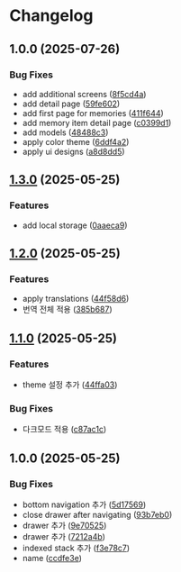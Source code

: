 # Changelog

## 1.0.0 (2025-07-26)


### Bug Fixes

* add additional screens ([8f5cd4a](https://github.com/MontyCoder0701/goodbye-app/commit/8f5cd4a7602638cdc19ff88c9f628144110666d1))
* add detail page ([59fe602](https://github.com/MontyCoder0701/goodbye-app/commit/59fe60215fb51751bc847386e87abbde46e28435))
* add first page for memories ([411f644](https://github.com/MontyCoder0701/goodbye-app/commit/411f6444db25483ace5ef3ec134cf6bfa5ff9b39))
* add memory item detail page ([c0399d1](https://github.com/MontyCoder0701/goodbye-app/commit/c0399d19aa3826a310ee1ff78dc0b3e1ccb99ef4))
* add models ([48488c3](https://github.com/MontyCoder0701/goodbye-app/commit/48488c38788f78941f7c036fd4f34a67c1d98b4b))
* apply color theme ([6ddf4a2](https://github.com/MontyCoder0701/goodbye-app/commit/6ddf4a229e80460cf14c7329c6fc3071d485d531))
* apply ui designs ([a8d8dd5](https://github.com/MontyCoder0701/goodbye-app/commit/a8d8dd59556d4a989421d21cd8128c877b9f0313))

## [1.3.0](https://github.com/MontyCoder0701/flutter-starter/compare/v1.2.0...v1.3.0) (2025-05-25)


### Features

* add local storage ([0aaeca9](https://github.com/MontyCoder0701/flutter-starter/commit/0aaeca9c3e770a49c753b74760b8543d4aad6f53))

## [1.2.0](https://github.com/MontyCoder0701/flutter-starter/compare/v1.1.0...v1.2.0) (2025-05-25)


### Features

* apply translations ([44f58d6](https://github.com/MontyCoder0701/flutter-starter/commit/44f58d60ace62576e5dea0cd875deb84b5dd6b55))
* 번역 전체 적용 ([385b687](https://github.com/MontyCoder0701/flutter-starter/commit/385b687e3b005cd7c0cb97f1976c6ac1c4b140a1))

## [1.1.0](https://github.com/MontyCoder0701/flutter-starter/compare/v1.0.0...v1.1.0) (2025-05-25)


### Features

* theme 설정 추가 ([44ffa03](https://github.com/MontyCoder0701/flutter-starter/commit/44ffa03699bbdb0723d9b17926e34aff0299541e))


### Bug Fixes

* 다크모드 적용 ([c87ac1c](https://github.com/MontyCoder0701/flutter-starter/commit/c87ac1c78f1fb47891f1d83b724c3b51b7622484))

## 1.0.0 (2025-05-25)


### Bug Fixes

* bottom navigation 추가 ([5d17569](https://github.com/MontyCoder0701/flutter-starter/commit/5d17569e86718bbc3bfe7ee93043b839b45d9f03))
* close drawer after navigating ([93b7eb0](https://github.com/MontyCoder0701/flutter-starter/commit/93b7eb04c699872d75680d03eaf83caaa02f1dbf))
* drawer 추가 ([9e70525](https://github.com/MontyCoder0701/flutter-starter/commit/9e70525ec89d8752e5620348912be0302c28f6c4))
* drawer 추가 ([7212a4b](https://github.com/MontyCoder0701/flutter-starter/commit/7212a4b028bc1b5f43fd31b1f0f5045dada07629))
* indexed stack 추가 ([f3e78c7](https://github.com/MontyCoder0701/flutter-starter/commit/f3e78c7a8c5b4693e43db705909a8457f90cf524))
* name ([ccdfe3e](https://github.com/MontyCoder0701/flutter-starter/commit/ccdfe3eec8089689a4035bf63c702c54d19a1722))
